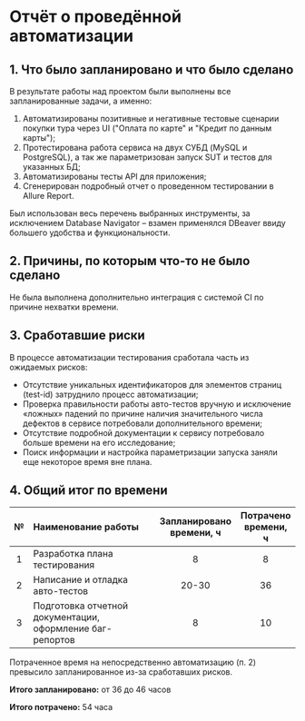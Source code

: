# Отчёт о проведённой автоматизации

## 1. Что было запланировано и что было сделано

В результате работы над проектом были выполнены все запланированные задачи, а именно:

1. Автоматизированы позитивные и негативные тестовые сценарии покупки тура через UI
  ("Оплата по карте" и "Кредит по данным карты");
2. Протестирована работа сервиса на двух СУБД (MySQL и PostgreSQL), а так же
   параметризован запуск SUT и тестов для указанных БД;
3. Автоматизированы тесты API для приложения;
4. Сгенерирован подробный отчет о проведенном тестировании в Allure Report.

Был использован весь перечень выбранных инструменты, за исключением Database Navigator –
взамен применялся DBeaver ввиду большего удобства и функциональности.

## 2. Причины, по которым что-то не было сделано

Не была выполнена дополнительно интеграция с системой CI по причине нехватки времени.

## 3. Сработавшие риски

В процессе автоматизации тестирования сработала часть из ожидаемых рисков:

- Отсутствие уникальных идентификаторов для элементов страниц (test-id) затруднило процесс автоматизации;
- Проверка правильности работы авто-тестов вручную и исключение «ложных» падений по причине наличия
  значительного числа дефектов в сервисе потребовали дополнительного времени;
- Отсутствие подробной документации к сервису потребовало больше времени на его исследование;
- Поиск информации и настройка параметризации запуска заняли еще некоторое время вне плана.

## 4. Общий итог по времени

|  №  | Наименование работы                                             | Запланировано<br/> времени, ч | Потрачено<br/> времени, ч |
|:---:|:----------------------------------------------------------------|:-----------------------------:|:-------------------------:|
|  1  | Разработка плана тестирования                                   |               8               |             8             |
|  2  | Написание и отладка авто-тестов                                 |             20-30             |            36             |
|  3  | Подготовка отчетной документации, <br/> оформление баг-репортов |               8               |            10             |

Потраченное время на непосредственно автоматизацию (п. 2) превысило запланированное из-за сработавших рисков.

**Итого запланировано:** от 36 до 46 часов

**Итого потрачено:** 54 часа
